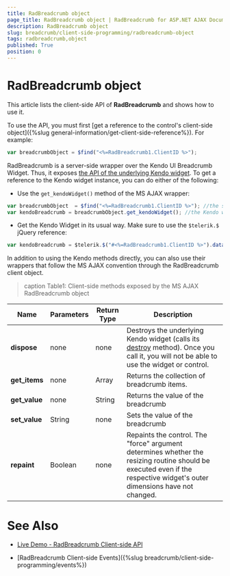 ```yaml
---
title: RadBreadcrumb object
page_title: RadBreadcrumb object | RadBreadcrumb for ASP.NET AJAX Documentation
description: RadBreadcrumb object
slug: breadcrumb/client-side-programming/radbreadcrumb-object
tags: radbreadcrumb,object
published: True
position: 0
---
```


# RadBreadcrumb object

This article lists the client-side API of **RadBreadcrumb** and shows how to use it.

To use the API, you must first [get a reference to the control's client-side object]({%slug general-information/get-client-side-reference%}). For example:

````JavaScript
var breadcrumbObject = $find("<%=RadBreadcrumb1.ClientID %>");
````

RadBreadcrumb is a server-side wrapper over the Kendo UI Breadcrumb Widget. Thus, it exposes [the API of the underlying Kendo widget](https://docs.telerik.com/kendo-ui/api/javascript/ui/breadcrumb). To get a reference to the Kendo widget instance, you can do either of the following:

* Use the `get_kendoWidget()` method of the MS AJAX wrapper:

````JavaScript
var breadcrumbObject  = $find("<%=RadBreadcrumb1.ClientID %>"); //the standard script control object
var kendoBreadcrumb = breadcrumbObject.get_kendoWidget(); //the Kendo widget
````

* Get the Kendo Widget in its usual way. Make sure to use the `$telerik.$` jQuery reference:

````JavaScript
var kendoBreadcrumb = $telerik.$("#<%=RadBreadcrumb1.ClientID %>").data("kendoBreadcrumb"); 
````

In addition to using the Kendo methods directly, you can also use their wrappers that follow the MS AJAX convention through the RadBreadcrumb client object.

>caption Table1: Client-side methods exposed by the MS AJAX RadBreadcrumb object

| Name | Parameters | Return Type | Description |
| ------ | ------ | ------ | ------ |
| **dispose** |none|none|Destroys the underlying Kendo widget (calls its [destroy](https://docs.telerik.com/kendo-ui/api/javascript/ui/breadcrumb/methods/destroy) method). Once you call it, you will not be able to use the widget or control.|
| **get_items** |none|Array|Returns the collection of breadcrumb items. |
| **get_value** |none|String|Returns the value of the breadcrumb|
| **set_value** |String|none|Sets the value of the breadcrumb|
| **repaint** |Boolean|none| Repaints the control. The "force" argument determines whether the resizing routine should be executed even if the respective widget's outer dimensions have not changed.|



# See Also

 * [Live Demo - RadBreadcrumb Client-side API]()

 * [RadBreadcrumb Client-side Events]({%slug breadcrumb/client-side-programming/events%})


